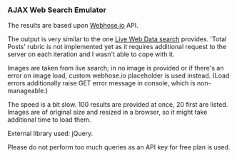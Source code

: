### AJAX Web Search Emulator

The results are based upon [Webhose.io](https://webhose.io/) API.

The output is very similar to the one [Live Web Data search](https://webhose.io/api) provides. 'Total Posts' rubric is not implemented yet as it requires additional request to the server on each iteration and I wasn't able to cope with it.

Images are taken from live search; in no image is provided or if there's an error on image load, custom webhose.io placeholder is used instead. (Load errors additionally raise GET error message in console, which is non-manageable.)

The speed is a bit slow. 100 results are provided at once, 20 first are listed. Images are of original size and resized in a browser, so it might take additional time to load them.

External library used: jQuery.

Please do not perform too much queries as an API key for free plan is used.
